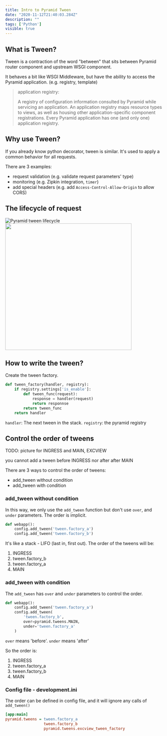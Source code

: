 ```yaml
---
title: Intro to Pyramid Tween 
date: "2020-11-12T21:40:03.284Z"
description: ""
tags: ['Python']
visible: true 
---
```


## What is Tween?

Tween is a contraction of the word "between" that sits between Pyramid router component and upstream WSGI component. 

It behaves a bit like WSGI Middleware, but have the ability to access the Pyramid application. (e.g. registry, template)

> application registry: 
> 
> A registry of configuration information consulted by Pyramid while servicing an application. An application registry maps resource types to views, as well as housing other application-specific component registrations. Every Pyramid application has one (and only one) application registry.

## Why use Tween?
If you already know python decorator, tween is similar. It's used to apply a common behavior for all requests.

There are 3 examples:
- request validation (e.g. validate request parameters' type)
- monitoring (e.g. Zipkin integration, `timer`)
- add special headers (e.g. add `Access-Control-Allow-Origin` to allow CORS)

## The lifecycle of request
![Pyramid tween lifecycle](/images/pyramid-tween-and-request-lifecycle.png)
<Img src="/images/pyramid-tween-and-request-lifecycle.png" width='400px'/>

## How to write the tween?
Create the tween factory.

```python
def tween_factory(handler, registry):
    if registry.settings['is_enable']:
        def tween_func(request):
            response = handler(request)
            return responnse
        return tween_func
    return handler
```
`handler`: The next tween in the stack.
`registry`: the pyramid registry

## Control the order of tweens

TODO: picture for INGRESS and MAIN, EXCVIEW

you cannot add a tween before INGRESS nor after after MAIN

There are 3 ways to control the order of tweens:
- add_tween without condition
- add_tween with condition

### add_tween without condition
In this way, we only use the `add_tween` function but don't use `over`, and `under` parameters. The order is implicit.
```python
def webapp():
    config.add_tween('tween.factory_a')
    config.add_tween('tween.factory_b')
```
It's like a stack - LIFO (last in, first out). The order of the tweens will be:
1. INGRESS
2. tween.factory_b 
3. tween.factory_a
4. MAIN

### add_tween with condition
The `add_tween` has `over` and `under` parameters to control the order.
```python
def webapp():
    config.add_tween('tween.factory_a')
    config.add_tween(
        'tween.factory_b',
        over=pyramid.tweens.MAIN,
        under='tween.factory_a'
    )
```
`over` means 'before'.
`under` means 'after'

So the order is:
1. INGRESS
2. tween.factory_a 
3. tween.factory_b
4. MAIN

### Config file - development.ini
The order can be defined in config file, and it will ignore any calls of `add_tween()`
``` ini
[app:main]
pyramid.tweens = tween.factory_a
                 tween.factory_b
                 pyramid.tweens.excview_tween_factory
```
